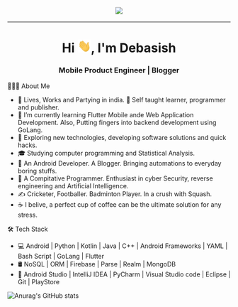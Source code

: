  <p align="center">
  <img src="https://github.com/thompsonemerson/thompsonemerson/raw/master/cover-thompson.png" height="200"/>
</p>
<hr>
<h1 align="center">Hi <img src="https://raw.githubusercontent.com/ABSphreak/ABSphreak/master/gifs/Hi.gif" width="30px">, I'm Debasish</h1>
<h3 align="center">Mobile Product Engineer | Blogger</h3>

</p>


👨🏻‍💻 About Me

- 👋   Lives, Works and Partying in india. 🤞    Self taught learner, programmer and publisher. 
- 🔭   I’m currently learning Flutter Mobile ande Web Application Development. Also, Putting fingers into backend development using GoLang. 
- 🤔   Exploring new technologies, developing software solutions and quick hacks.
- 🎓   Studying computer programming and Statistical Analysis.
- 💼   An Android Developer. A Blogger. Bringing automations to everyday boring stuffs.
- 🌱   A Compitative Programmer. Enthusiast in cyber Security, reverse engineering and Artificial Intelligence. 
- ✍️   Cricketer, Footballer. Badminton Player. In a crush with Squash.
- ☕   I belive, a perfect cup of coffee can be the ultimate solution for any stress.

🛠 Tech Stack

- 💻   Android | Python | Kotlin | Java | C++ | Android Frameworks | YAML | Bash Script | GoLang | Flutter
- 🛢    NoSQL | ORM | Firebase | Parse | Realm | MongoDB 
- 🔧   Android Studio | IntelliJ IDEA | PyCharm | Visual Studio code | Eclipse | Git | PlayStore





![Anurag's GitHub stats](https://github-readme-stats.vercel.app/api?username=dd8745&show_icons=true&theme=merko)
